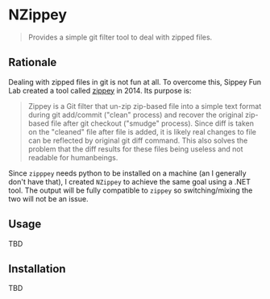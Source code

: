 # NZippey

> Provides a simple git filter tool to deal with zipped files.

## Rationale

Dealing with zipped files in git is not fun at all. To overcome this,
Sippey Fun Lab created a tool called [zippey](https://sites.google.com/site/sippeyfunlabs/random-projects/zippey-enable-git-to-efficiently-handle-zip-based-file) in 2014. Its purpose is:

> Zippey is a Git filter that un-zip zip-based file into a simple text format during git add/commit ("clean" process) and recover the original zip-based file after git checkout ("smudge" process). Since diff is taken on the "cleaned" file after file is added, it is likely real changes to file can be reflected by original git diff command. This also solves the problem that the diff results for these files being useless and not readable for humanbeings.

Since `zipppey` needs python to be installed on a machine (an I generally don't have that), I created `NZippey` to achieve the same goal using a .NET tool.
The output will be fully compatible to `zippey` so switching/mixing the two will not be an issue.

## Usage

TBD

## Installation

TBD
